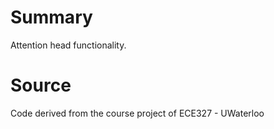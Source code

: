 # Summary

Attention head functionality.

# Source

Code derived from the course project of ECE327 - UWaterloo